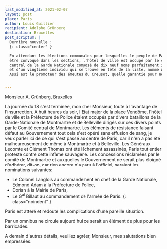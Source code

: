```yaml
---
last_modified_at: 2021-02-07
layout: post
place: Paris
author: Louis Guillier
recipient: Adolphe Grünberg
destination: Bruxelles
post_scriptum: |
  Dernière nouvelle :
  {: class="center" }

  En attendant les élections communales pour lesquelles le peuple de Paris va
  être convoqué dans les sections, l'hôtel de ville est occupé par le comité
  central de la Garde Nationale composé de dix neuf noms parfaitement inconnus
  et d'un vingtième individu qui se trouve en tête de la liste, nommé Assi.
  Assi est le promoteur des émeutes du Creusot, quelle garantie pour nous !


---
```


Monsieur A. Grünberg, Bruxelles

La journée du 18 s'est terminée, mon cher Monsieur, toute à l'avantage de
l'insurrection.
A huit heures du soir, l'Etat major de la place Vendôme, l'hôtel de ville et la
Préfecture de Police étaient occupés par divers bataillons de la
Garde-Nationale de Montmartre et de Belleville dirigés sur ces divers points
par le Comité central de Montmartre.
Les éléments de résistance faisant défaut au Gouvernement tout cela s'est opéré
sans effusion de sang, je veux parler ici de ce qui s'est passé au centre de
Paris, car il n'en a pas été malheureusement de même à Montmartre et
à Belleville.
Les Généraux Lecomte et Clément Thomas ont été lâchement assassinés, Paris tout
entier proteste contre cette infâme sauvagerie.
Les concessions réclamées par le comité de Montmartre et auxquelles le
Gouvernement ne serait plus éloigné d'adhérer, dit-on, car rien encore n'a paru
à l'officiel, seraient les nominations suivantes:

- Le Colonel Langlois au commandement en chef de la Garde Nationale, Edmond
Adam à la Préfecture de Police,
- Dorian à la Mairie de Paris,
- Le G<sup>al</sup> Billaut au commandement de l'armée de Paris.
{: class="noindent" }

Paris est atteré et redoute les complications d'une pareille situation.

Par un omnibus ne circule aujourd'hui ce serait un élément de plus pour les
barricades.

A demain d'autres détails, veuillez agréer, Monsieur, mes salutations bien
empressées.
